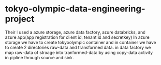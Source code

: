 # tokyo-olympic-data-engineering-project
Their I used a azure storage, azure data factory, azure databricks, and azure app(app registration for client id, tenant id and secretkey)
In azure storage we have to create tokyoolympic container and in container we have to create 2 directories raw-data and transformed data.
in data factory we map raw-data of stroage into tranformed-data by using copy-data activity in pipline through source and sink.
